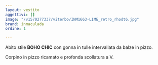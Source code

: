 ```yaml
---
layout: vestito
aggettivi: []
image: "/v1570277337/viterbo/INM1663-LIME_retro_rhodt6.jpg"
brand: inmaculada
ordine: 1

---
```

Abito stile **BOHO CHIC** con gonna in tulle intervallata da balze in pizzo.

Corpino in pizzo ricamato e profonda scollatura a V.